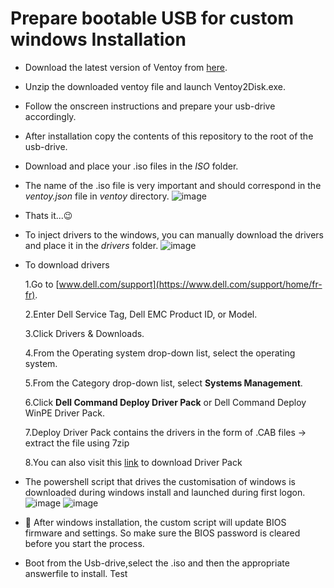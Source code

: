 # Prepare bootable USB for custom windows Installation
  * Download the latest version of Ventoy from [here](https://github.com/ventoy/Ventoy/releases).
  * Unzip the downloaded ventoy file and launch Ventoy2Disk.exe.
  * Follow the onscreen instructions and prepare your usb-drive accordingly.
  * After installation copy the contents of this repository to the root of the usb-drive.
  * Download and place your .iso files in the *ISO* folder.
  * The name of the .iso file is very important and should correspond in the *ventoy.json* file in *ventoy* directory.
![image](https://user-images.githubusercontent.com/1507737/138076286-dd5f0d52-8603-4a28-8053-6601447ea7d8.png)
  * Thats it...:wink: 
  * To inject drivers to the windows, you can manually download the drivers and place it in the *drivers* folder.
 ![image](https://user-images.githubusercontent.com/1507737/139078177-02a1f6dd-95f5-46f6-9f28-8170f50db9f0.png)
  * To download drivers 

      1.Go to [www.dell.com/support](https://www.dell.com/support/home/fr-fr).

      2.Enter Dell Service Tag, Dell EMC Product ID, or Model.

      3.Click Drivers & Downloads.

      4.From the Operating system drop-down list, select the operating system.

      5.From the Category drop-down list, select **Systems Management**.

      6.Click **Dell Command Deploy Driver Pack** or Dell Command Deploy WinPE Driver Pack.

      7.Deploy Driver Pack contains the drivers in the form of .CAB files  -> extract the file using 7zip 

      8.You can also visit this [link](https://www.dell.com/support/kbdoc/en-us/000124139/dell-command-deploy-driver-packs-for-enterprise-client-os-deployment) to download Driver Pack

  * The powershell script that drives the customisation of windows is downloaded during windows install and launched during first logon.
![image](https://user-images.githubusercontent.com/1507737/138085973-55559b56-0248-4335-9516-e731e77567ed.png)
![image](https://user-images.githubusercontent.com/1507737/138086160-f1f29120-ff40-47fd-9789-25e718813627.png)
  * :imp: After windows installation, the custom script will update BIOS firmware and settings. So make sure the BIOS password is cleared before you start the process.
  * Boot from the Usb-drive,select the .iso and then the appropriate answerfile to install.
Test

  
  


